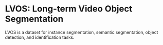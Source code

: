 # LVOS: Long-term Video Object Segmentation

LVOS is a dataset for instance segmentation, semantic segmentation, object detection, and identification tasks.